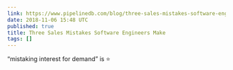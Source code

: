 ```yaml
---
link: https://www.pipelinedb.com/blog/three-sales-mistakes-software-engineers-make
date: 2018-11-06 15:48 UTC
published: true
title: Three Sales Mistakes Software Engineers Make
tags: []
---
```


“mistaking interest for demand” is ⭐️
